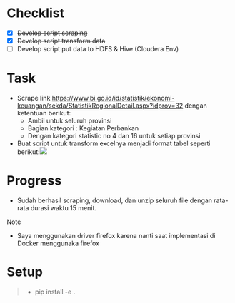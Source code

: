 # Checklist

- [x] ~~Develop script scraping~~
- [x] ~~Develop script transform data~~
- [ ] Develop script put data to HDFS & Hive (Cloudera Env)

# Task

- Scrape link https://www.bi.go.id/id/statistik/ekonomi-keuangan/sekda/StatistikRegionalDetail.aspx?idprov=32 dengan ketentuan berikut:
  - Ambil untuk seluruh provinsi
  - Bagian kategori : Kegiatan Perbankan
  - Dengan kategori statistic no 4 dan 16 untuk setiap provinsi
- Buat script untuk transform excelnya menjadi format tabel seperti berikut:![](https://i.imgur.com/sscTMxW.png)

# Progress

- Sudah berhasil scraping, download, dan unzip seluruh file dengan rata-rata durasi waktu 15 menit.

> [!NOTE]
>
> - Saya menggunakan driver firefox karena nanti saat implementasi di Docker menggunaka firefox

# Setup
> - pip install -e .
